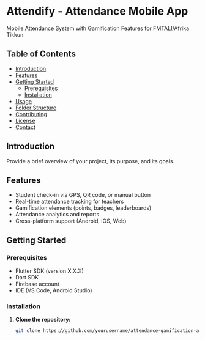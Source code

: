 # Attendify - Attendance Mobile App

Mobile Attendance System with Gamification Features for FMTALI/Afrika Tikkun.

## Table of Contents

- [Introduction](#introduction)
- [Features](#features)
- [Getting Started](#getting-started)
  - [Prerequisites](#prerequisites)
  - [Installation](#installation)
- [Usage](#usage)
- [Folder Structure](#folder-structure)
- [Contributing](#contributing)
- [License](#license)
- [Contact](#contact)

## Introduction

Provide a brief overview of your project, its purpose, and its goals.

## Features

- Student check-in via GPS, QR code, or manual button
- Real-time attendance tracking for teachers
- Gamification elements (points, badges, leaderboards)
- Attendance analytics and reports
- Cross-platform support (Android, iOS, Web)

## Getting Started

### Prerequisites

- Flutter SDK (version X.X.X)
- Dart SDK
- Firebase account
- IDE (VS Code, Android Studio)

### Installation

1. **Clone the repository:**

   ```bash
   git clone https://github.com/yourusername/attendance-gamification-app.git
   ```
